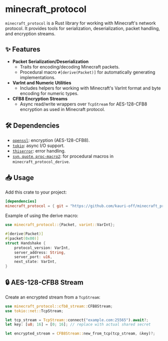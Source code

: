 # minecraft_protocol

`minecraft_protocol` is a Rust library for working with Minecraft's network protocol. It provides tools for serialization, deserialization, packet handling, and encryption streams.

## ✨ Features

- **Packet Serialization/Deserialization**
  - Traits for encoding/decoding Minecraft packets.
  - Procedural macro `#[derive(Packet)]` for automatically generating implementations.
- **VarInt and Numeric Utilities**
  - Includes helpers for working with Minecraft's VarInt format and byte encoding for numeric types.
- **CFB8 Encryption Streams**
  - Async read/write wrappers over `TcpStream` for AES-128-CFB8 encryption as used in Minecraft protocol.

## 🛠 Dependencies

- [`openssl`](https://crates.io/crates/openssl): encryption (AES-128-CFB8).
- [`tokio`](https://crates.io/crates/tokio): async I/O support.
- [`thiserror`](https://crates.io/crates/thiserror): error handling.
- [`syn`, `quote`, `proc-macro2`](https://doc.rust-lang.org/proc_macro/): for procedural macros in `minecraft_protocol_derive`.

## 📥 Usage

Add this crate to your project:

```toml
[dependencies]
minecraft_protocol = { git = "https://github.com/kauri-off/minecraft_protocol.git" }
```

Example of using the derive macro:

```rust
use minecraft_protocol::{Packet, varint::VarInt};

#[derive(Packet)]
#[packet(0x00)]
struct Handshake {
    protocol_version: VarInt,
    server_address: String,
    server_port: u16,
    next_state: VarInt,
}
```

## 🔒 AES-128-CFB8 Stream

Create an encrypted stream from a `TcpStream`:

```rust
use minecraft_protocol::cfb8_stream::CFB8Stream;
use tokio::net::TcpStream;

let tcp_stream = TcpStream::connect("example.com:25565").await?;
let key: [u8; 16] = [0; 16]; // replace with actual shared secret

let encrypted_stream = CFB8Stream::new_from_tcp(tcp_stream, &key)?;
```
